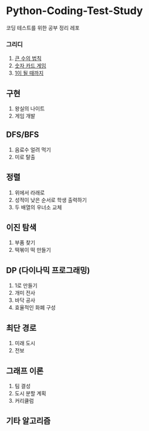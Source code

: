 # Python-Coding-Test-Study
코딩 테스트를 위한 공부 정리 레포

### 그리디
  1. [큰 수의 법칙](https://github.com/oio337a/Python-Coding-Test-Study/blob/master/Greedy/law_of_large_numbers.py)
  2. [숫자 카드 게임](https://github.com/oio337a/Python-Coding-Test-Study/blob/master/Greedy/number_card_game.py)
  3. [1이 될 때까지](https://github.com/oio337a/Python-Coding-Test-Study/blob/master/Greedy/become_until_1.py)
## 구현
  1. 왕실의 나이트
  2. 게임 개발
## DFS/BFS
  1. 음료수 얼려 먹기
  2. 미로 탈출
## 정렬
  1. 위에서 라래로
  2. 성적이 낮은 순서로 학생 출력하기
  3. 두 배열의 우너소 교체
## 이진 탐색
  1. 부품 찾기
  2. 떡볶이 떡 만들기
## DP (다이나믹 프로그래밍)
  1. 1로 만들기
  2. 개미 전사
  3. 바닥 공사
  4. 효율적인 화폐 구성
## 최단 경로
  1. 미래 도시
  2. 전보
## 그래프 이론
  1. 팀 결성
  2. 도시 분할 계획
  3. 커리큘럼
## 기타 알고리즘

